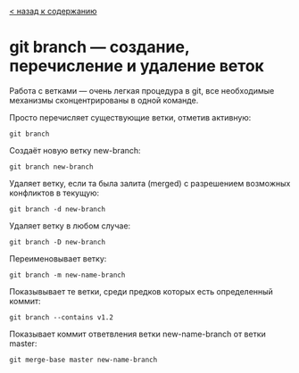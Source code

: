 [< назад к содержанию](./readme.md)

# git branch — создание, перечисление и удаление веток

Работа с ветками — очень легкая процедура в git, все необходимые механизмы сконцентрированы в одной команде.

Просто перечисляет существующие ветки, отметив активную:
```
git branch
```
Создаёт новую ветку new-branch:
```
git branch new-branch
```
Удаляет ветку, если та была залита (merged) с разрешением возможных конфликтов в текущую:
```
git branch -d new-branch
```
Удаляет ветку в любом случае:
```
git branch -D new-branch
```
Переименовывает ветку:
```
git branch -m new-name-branch
```
Показывывает те ветки, среди предков которых есть определенный коммит:
```
git branch --contains v1.2
```
Показывает коммит ответвления ветки new-name-branch от ветки master:
```
git merge-base master new-name-branch
```
